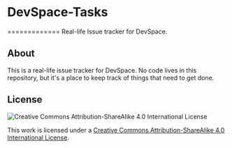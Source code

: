 # DevSpace-Tasks
=============
Real-life Issue tracker for DevSpace.

## About
This is a real-life issue tracker for DevSpace. No code lives in this repository, but it's a place to keep track of things that need to get done.

## License
![Creative Commons Attribution-ShareAlike 4.0 International License](https://i.creativecommons.org/l/by-sa/4.0/88x31.png)

This work is licensed under a [Creative Commons Attribution-ShareAlike 4.0 International License](http://creativecommons.org/licenses/by-sa/4.0/).

